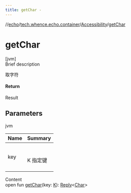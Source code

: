 ```yaml
---
title: getChar -
---
```

//[echo](../../index.md)/[tech.whence.echo.container](../index.md)/[Accessibility](index.md)/[getChar](get-char.md)



# getChar  
[jvm]  
Brief description  


取字符



#### Return  


Result<Char>



## Parameters  
  
jvm  
  
|  Name|  Summary| 
|---|---|
| key| <br><br>K 指定键<br><br>
  
  
Content  
open fun [getChar](get-char.md)(key: [K](index.md)): [Reply](../-reply/index.md)<[Char](https://kotlinlang.org/api/latest/jvm/stdlib/kotlin/-char/index.html)>  



